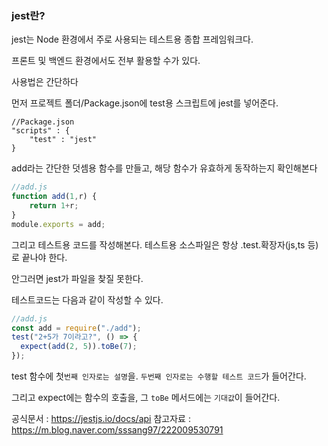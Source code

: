 ### jest란?

jest는 Node 환경에서 주로 사용되는 테스트용 종합 프레임워크다.

프론트 및 백엔드 환경에서도 전부 활용할 수가 있다.

사용법은 간단하다

먼저 프로젝트 폴더/Package.json에 test용 스크립트에 jest를 넣어준다.

```
//Package.json
"scripts" : {
    "test" : "jest"
}
```

add라는 간단한 덧셈용 함수를 만들고, 해당 함수가 유효하게 동작하는지 확인해본다

```javascript
//add.js
function add(1,r) {
    return 1+r;
}
module.exports = add;
```

그리고 테스트용 코드를 작성해본다. 테스트용 소스파일은 항상 .test.확장자(js,ts 등)로 끝나야 한다.

안그러면 jest가 파일을 찾질 못한다.

테스트코드는 다음과 같이 작성할 수 있다.

```javascript
//add.js
const add = require("./add");
test("2+5가 7이라고?", () => {
  expect(add(2, 5)).toBe(7);
});
```

test 함수에 첫`번째 인자로는 설명`을. `두번째 인자로는 수행할 테스트 코드`가 들어간다.

그리고 expect에는 함수의 호출을, 그 `toBe` 메서드에는 `기대값`이 들어간다.

공식문서 : https://jestjs.io/docs/api
참고자료 : https://m.blog.naver.com/sssang97/222009530791
